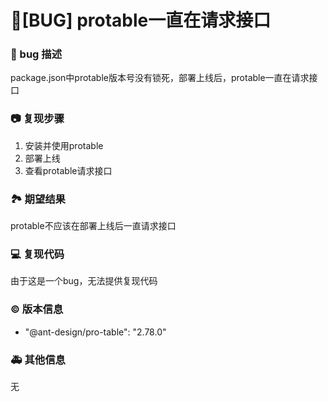 # 🐛[BUG] protable一直在请求接口

### 🐛 bug 描述

package.json中protable版本号没有锁死，部署上线后，protable一直在请求接口

### 📷 复现步骤

1. 安装并使用protable
2. 部署上线
3. 查看protable请求接口

### 🏞 期望结果

protable不应该在部署上线后一直请求接口

### 💻 复现代码

由于这是一个bug，无法提供复现代码

### © 版本信息

- "@ant-design/pro-table": "2.78.0"

### 🚑 其他信息

无
